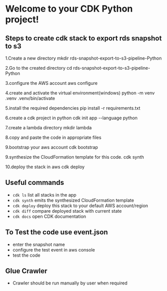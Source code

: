 
# Welcome to your CDK Python project!

## Steps to create cdk stack to export rds snapshot to s3

1.Create a new directory
    mkdir rds-snapshot-export-to-s3-pipeline-Python
    
2.Go to the created directory
    cd rds-snapshot-export-to-s3-pipeline-Python

3.configure the AWS account
    aws configure

4.create and activate the virtual environment(windows)
    python -m venv .venv
    .venv/bin/activate

5.install the required dependencies
    pip install -r requirements.txt

6.create a cdk project in python
    cdk init app --language python

7.create a lambda directory
    mkdir lambda

8.copy and paste the code in appropriate files

9.bootstrap your aws account
    cdk bootstrap

9.synthesize the CloudFormation template for this code.
    cdk synth

10.deploy the stack in aws
    cdk deploy


## Useful commands

 * `cdk ls`          list all stacks in the app
 * `cdk synth`       emits the synthesized CloudFormation template
 * `cdk deploy`      deploy this stack to your default AWS account/region
 * `cdk diff`        compare deployed stack with current state
 * `cdk docs`        open CDK documentation


## To Test the code use event.json
 
 * enter the snapshot name
 * configure the test event in aws console
 * test the code


## Glue Crawler 

 * Crawler should be run manually by user when required
